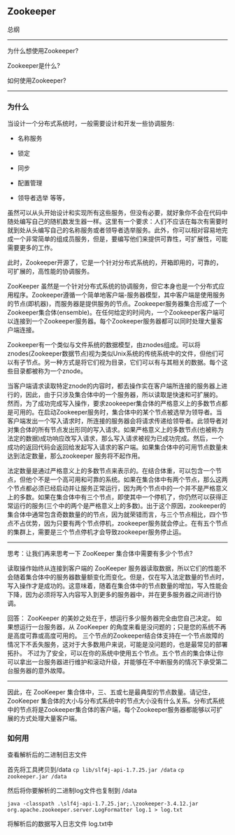 

## Zookeeper

总纲

************************************

 为什么想使用Zookeeper?

 Zookeeper是什么?

 如何使用Zookeeper?



************************************


### 为什么

当设计一个分布式系统时，一般需要设计和开发一些协调服务:

 + 名称服务

 + 锁定

 + 同步

 + 配置管理

 + 领导者选举
等等，

虽然可以从头开始设计和实现所有这些服务，但没有必要，就好象你不会在代码中随处编写自己的随机数发生器一样。这里有一个要求：人们不应该在每次有需要时就到处从头编写自己的名称服务或者领导者选举服务。此外，你可以相对容易地完成一个非常简单的组成员服务，但是，要编写他们来提供可靠性，可扩展性，可能需要更多的工作。

此时，Zookeeper开源了，它是一个针对分布式系统的，开箱即用的，可靠的，可扩展的，高性能的协调服务。

ZooKeeper 虽然是一个针对分布式系统的协调服务，但它本身也是一个分布式应用程序。Zookeeper遵循一个简单地客户端-服务器模型，其中客户端是使用服务的节点(即机器)，而服务器是提供服务的节点。Zookeeper服务器集合形成了一个Zookeeper集合体(ensemble)。在任何给定的时间内，一个Zookeeper客户端可以连接到一个Zookeeper服务器。每个Zookeeper服务器都可以同时处理大量客户端连接。


Zookeeper有一个类似与文件系统的数据模型，由znodes组成。可以将znodes(Zookeeper数据节点)视为类似Unix系统的传统系统中的文件，但他们可以有子节点。另一种方式是将它们视为目录，它们可以有与其相关的数据。每个这些目录都被称为一个znode。


当客户端请求读取特定znode的内容时，都去操作实在客户端所连接的服务器上进行的，因此，由于只涉及集合体中的一个服务器，所以读取是快速和可扩展的。
然而，为了成功完成写入操作，要求zookeeper集合体的严格意义上的多数节点都是可用的。在启动Zookeeper服务时，集合体中的某个节点被选举为领导者。当客户端发出一个写入请求时，所连接的服务器会将请求传递给领导者。此领导者对对集合体的所有节点发出形同的写入请求。如果严格意义上的多数节点(也被称为法定的数据)成功响应改写入请求，那么写入请求被视为已成功完成。然后，一个成功的返回代码会返回给发起写入请求的客户端。如果集合体中的可用节点数量未达到法定数量，那么zookeeper 服务将不起作用。

法定数量是通过严格意义上的多数节点来表示的。在结合体重，可以包含一个节点，但他个不是一个高可用和可靠的系统。如果在集合体中有两个节点，那么这两个节点都必须已经启动并让服务正常运行，因为两个节点中的一个并不是严格意义上的多数。如果在集合体中有三个节点，即使其中一个停机了，你仍然可以获得正常运行的服务(三个中的两个是严格意义上的多数)。出于这个原因，zookeeper的集合体中通常包含奇数数量的的节点，因为就荣错而言，与三个节点相比，四个节点不占优势，因为只要有两个节点停机，zookeeper服务就会停止。在有五个节点的集群上，需要是三个节点停机才会导致zookeeper服务停止运。


-------------------------------------------------------------

思考：让我们再来思考一下 ZooKeeper 集合体中需要有多少个节点?

读取操作始终从连接到客户端的 ZooKeeper 服务器读取数据，所以它们的性能不会随着集合体中的服务器数量额变化而变化。但是，仅在写入法定数量的节点时，写入操作才是成功的。这意味着，随着在集合体中的节点数量的增加，写入性能会下降，因为必须将写入内容写入到更多的服务器中，并在更多服务器之间进行协调。

回答：
ZooKeeper 的美妙之处在于，想运行多少服务器完全由您自己决定。
如果想运行一台服务器，从 ZooKeeper 的角度来看是没问题的；只是您的系统不再是高度可靠或高度可用的。
三个节点的Zookeeper结合体支持在一个节点故障的情况下不丢失服务，这对于大多数用户来说，可能是没问题的，也是最常见的部署拓扑。
不过为了安全，可以在你的系统中使用五个节点。五个节点的集合体让你可以拿出一台服务器进行维护和滚动升级，并能够在不中断服务的情况下承受第二台服务器的意外故障。

-------------------------------------------------------------


因此，在 ZooKeeper 集合体中，三、五或七是最典型的节点数量。请记住，ZooKeeper 集合体的大小与分布式系统中的节点大小没有什么关系。分布式系统中的节点将是Zookeeper集合体的客户端，每个Zookeeper服务器都能够以可扩展的方式处理大量客户端。


### 如何用

查看解析后的二进制日志文件

首先将工具拷贝到/data
`cp lib/slf4j-api-1.7.25.jar /data`
`cp zookeeper.jar /data `

然后将你要解析的二进制log文件也复制到 /data

`java -classpath .\slf4j-api-1.7.25.jar;.\zookeeper-3.4.12.jar org.apache.zookeeper.server.LogFormatter log.1 > log.txt`

将解析后的数据写入日志文件 log.txt中




